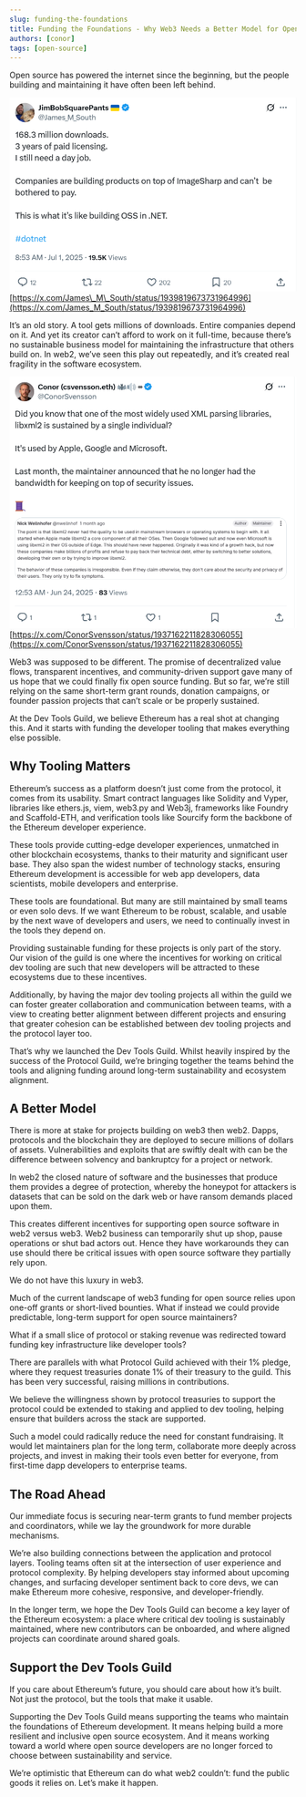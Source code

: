 ```yaml
---
slug: funding-the-foundations
title: Funding the Foundations - Why Web3 Needs a Better Model for Open Source
authors: [conor]
tags: [open-source]
---
```


Open source has powered the internet since the beginning, but the people building and maintaining it have often been left behind.

<!-- truncate -->

   
![James M South tweet](./jamesmsouth.png "James M South tweet")
[https://x.com/James\_M\_South/status/1939819673731964996](https://x.com/James_M_South/status/1939819673731964996)

It’s an old story. A tool gets millions of downloads. Entire companies depend on it. And yet its creator can’t afford to work on it full-time, because there’s no sustainable business model for maintaining the infrastructure that others build on. In web2, we’ve seen this play out repeatedly, and it’s created real fragility in the software ecosystem.

![Conor Svensson tweet](./conorsvensson.png "Conor Svensson tweet")
[https://x.com/ConorSvensson/status/1937162211828306055](https://x.com/ConorSvensson/status/1937162211828306055)

   
Web3 was supposed to be different. The promise of decentralized value flows, transparent incentives, and community-driven support gave many of us hope that we could finally fix open source funding. But so far, we’re still relying on the same short-term grant rounds, donation campaigns, or founder passion projects that can’t scale or be properly sustained.

At the Dev Tools Guild, we believe Ethereum has a real shot at changing this. And it starts with funding the developer tooling that makes everything else possible.

## Why Tooling Matters

Ethereum’s success as a platform doesn’t just come from the protocol, it comes from its usability. Smart contract languages like Solidity and Vyper, libraries like ethers.js, viem, web3.py and Web3j, frameworks like Foundry and Scaffold-ETH, and verification tools like Sourcify form the backbone of the Ethereum developer experience.

These tools provide cutting-edge developer experiences, unmatched in other blockchain ecosystems, thanks to their maturity and significant user base. They also span the widest number of technology stacks, ensuring Ethereum development is accessible for web app developers, data scientists, mobile developers and enterprise.

These tools are foundational. But many are still maintained by small teams or even solo devs. If we want Ethereum to be robust, scalable, and usable by the next wave of developers and users, we need to continually invest in the tools they depend on.

Providing sustainable funding for these projects is only part of the story. Our vision of the guild is one where the incentives for working on critical dev tooling are such that new developers will be attracted to these ecosystems due to these incentives.

Additionally, by having the major dev tooling projects all within the guild we can foster greater collaboration and communication between teams, with a view to creating better alignment between different projects and ensuring that greater cohesion can be established between dev tooling projects and the protocol layer too.

That’s why we launched the Dev Tools Guild. Whilst heavily inspired by the success of the Protocol Guild, we’re bringing together the teams behind the tools and aligning funding around long-term sustainability and ecosystem alignment.

## A Better Model

There is more at stake for projects building on web3 then web2. Dapps, protocols and the blockchain they are deployed to secure millions of dollars of assets. Vulnerabilities and exploits that are swiftly dealt with can be the difference between solvency and bankruptcy for a project or network.

In web2 the closed nature of software and the businesses that produce them provides a degree of protection, whereby the honeypot for attackers is datasets that can be sold on the dark web or have ransom demands placed upon them.

This creates different incentives for supporting open source software in web2 versus web3. Web2 business can temporarily shut up shop, pause operations or shut bad actors out. Hence they have workarounds they can use should there be critical issues with open source software they partially rely upon.

We do not have this luxury in web3.

Much of the current landscape of web3 funding for open source relies upon one-off grants or short-lived bounties. What if instead we could provide predictable, long-term support for open source maintainers?

What if a small slice of protocol or staking revenue was redirected toward funding key infrastructure like developer tools?

There are parallels with what Protocol Guild achieved with their 1% pledge, where they request treasuries donate 1% of their treasury to the guild. This has been very successful, raising millions in contributions.

We believe the willingness shown by protocol treasuries to support the protocol could be extended to staking and applied to dev tooling, helping ensure that builders across the stack are supported.

Such a model could radically reduce the need for constant fundraising. It would let maintainers plan for the long term, collaborate more deeply across projects, and invest in making their tools even better for everyone, from first-time dapp developers to enterprise teams.

## The Road Ahead

Our immediate focus is securing near-term grants to fund member projects and coordinators, while we lay the groundwork for more durable mechanisms.

We’re also building connections between the application and protocol layers. Tooling teams often sit at the intersection of user experience and protocol complexity. By helping developers stay informed about upcoming changes, and surfacing developer sentiment back to core devs, we can make Ethereum more cohesive, responsive, and developer-friendly.

In the longer term, we hope the Dev Tools Guild can become a key layer of the Ethereum ecosystem: a place where critical dev tooling is sustainably maintained, where new contributors can be onboarded, and where aligned projects can coordinate around shared goals.

## Support the Dev Tools Guild

If you care about Ethereum’s future, you should care about how it’s built. Not just the protocol, but the tools that make it usable.

Supporting the Dev Tools Guild means supporting the teams who maintain the foundations of Ethereum development. It means helping build a more resilient and inclusive open source ecosystem. And it means working toward a world where open source developers are no longer forced to choose between sustainability and service.

We’re optimistic that Ethereum can do what web2 couldn’t: fund the public goods it relies on. Let’s make it happen.  